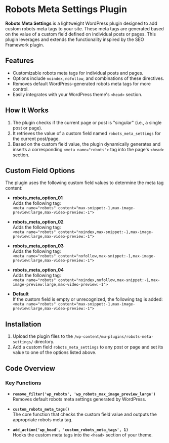 # Robots Meta Settings Plugin

**Robots Meta Settings** is a lightweight WordPress plugin designed to add custom robots meta tags to your site. These meta tags are generated based on the value of a custom field defined on individual posts or pages. This plugin leverages and extends the functionality inspired by the SEO Framework plugin.

## Features

- Customizable robots meta tags for individual posts and pages.
- Options include `noindex`, `nofollow`, and combinations of these directives.
- Removes default WordPress-generated robots meta tags for more control.
- Easily integrates with your WordPress theme's `<head>` section.

## How It Works

1. The plugin checks if the current page or post is "singular" (i.e., a single post or page).
2. It retrieves the value of a custom field named `robots_meta_settings` for the current post/page.
3. Based on the custom field value, the plugin dynamically generates and inserts a corresponding `<meta name="robots">` tag into the page's `<head>` section.

## Custom Field Options

The plugin uses the following custom field values to determine the meta tag content:

- **robots_meta_option_01**  
  Adds the following tag:  
  `<meta name="robots" content="max-snippet:-1,max-image-preview:large,max-video-preview:-1">`

- **robots_meta_option_02**  
  Adds the following tag:  
  `<meta name="robots" content="noindex,max-snippet:-1,max-image-preview:large,max-video-preview:-1">`

- **robots_meta_option_03**  
  Adds the following tag:  
  `<meta name="robots" content="nofollow,max-snippet:-1,max-image-preview:large,max-video-preview:-1">`

- **robots_meta_option_04**  
  Adds the following tag:  
  `<meta name="robots" content="noindex,nofollow,max-snippet:-1,max-image-preview:large,max-video-preview:-1">`

- **Default**  
  If the custom field is empty or unrecognized, the following tag is added:  
  `<meta name="robots" content="max-snippet:-1,max-image-preview:large,max-video-preview:-1">`

## Installation

1. Upload the plugin files to the `/wp-content/mu-plugins/robots-meta-settings/` directory.
2. Add a custom field `robots_meta_settings` to any post or page and set its value to one of the options listed above.

## Code Overview

### Key Functions

- **`remove_filter('wp_robots', 'wp_robots_max_image_preview_large')`**  
  Removes default robots meta settings generated by WordPress.

- **`custom_robots_meta_tags()`**  
  The core function that checks the custom field value and outputs the appropriate robots meta tag.

- **`add_action('wp_head', 'custom_robots_meta_tags', 1)`**  
  Hooks the custom meta tags into the `<head>` section of your theme.
